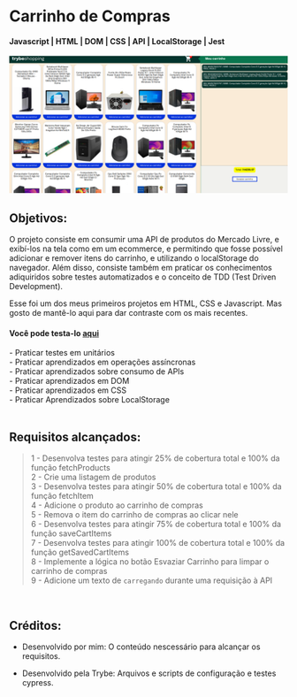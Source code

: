 # Carrinho de Compras

#### Javascript | HTML | DOM | CSS | API | LocalStorage | Jest

 <img src="images/preview.png" width="900px" >

## Objetivos:

O projeto consiste em consumir uma API de produtos do Mercado Livre, e exibí-los na tela como em um ecommerce, e permitindo que fosse possível adicionar e remover itens do carrinho, e utilizando o localStorage do navegador. Além disso, consiste também em praticar os conhecimentos adiquiridos sobre testes automatizados e o conceito de TDD (Test Driven Development).

Esse foi um dos meus primeiros projetos em HTML, CSS e Javascript. Mas gosto de mantê-lo aqui para dar contraste com os mais recentes. <br>
#### Você pode testa-lo <a href="https://lucas-g-oliveira.github.io/shopping-cart/" target="_black">aqui</a>
<section>
- Praticar testes em unitários
</br> - Praticar aprendizados em operações assíncronas
</br> - Praticar aprendizados sobre consumo de APIs
</br> - Praticar aprendizados em DOM
</br> - Praticar aprendizados em CSS
</br> - Praticar Aprendizados sobre LocalStorage

</section>

</br>

## Requisitos alcançados:

>1 - Desenvolva testes para atingir 25% de cobertura total e 100% da função fetchProducts
</br> 2 - Crie uma listagem de produtos
</br> 3 - Desenvolva testes para atingir 50% de cobertura total e 100% da função fetchItem 
</br> 4 - Adicione o produto ao carrinho de compras
</br> 5 - Remova o item do carrinho de compras ao clicar nele
</br> 6 - Desenvolva testes para atingir 75% de cobertura total e 100% da função saveCartItems
</br> 7 - Desenvolva testes para atingir 100% de cobertura total e 100% da função getSavedCartItems
</br> 8 - Implemente a lógica no botão Esvaziar Carrinho para limpar o carrinho de compras
</br> 9 - Adicione um texto de `carregando` durante uma requisição à API


</br>

## Créditos:

- Desenvolvido por mim: O conteúdo nescessário para alcançar os requisitos.

- Desenvolvido pela Trybe: Arquivos e scripts de configuração e testes cypress.
